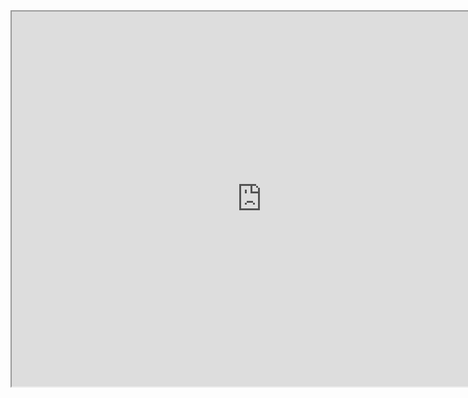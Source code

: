 <iframe src="https://github.com/jsaizant/test/blob/main/corpus_distribution.html" width="800" height="600"></iframe>
